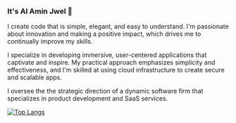 ### It's Al Amin Jwel 👋

I create code that is simple, elegant, and easy to understand. I'm passionate about innovation and making a positive impact, which drives me to continually improve my skills.

I specialize in developing immersive, user-centered applications that captivate and inspire. My practical approach emphasizes simplicity and effectiveness, and I'm skilled at using cloud infrastructure to create secure and scalable apps.

I oversee the the strategic direction of a dynamic software firm that specializes in product development and SaaS services.

[![Top Langs](https://github-readme-stats.vercel.app/api/top-langs/?username=alaminjwel&layout=donut)](https://github.com/alaminjwel/github-readme-stats)

